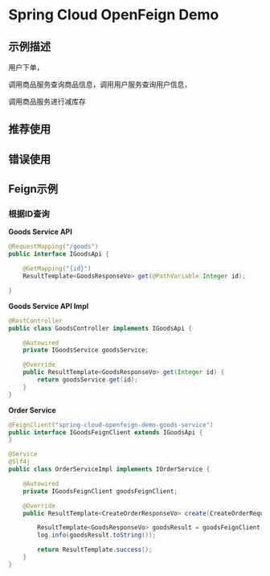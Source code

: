 # Spring Cloud OpenFeign Demo

## 示例描述

用户下单，

调用商品服务查询商品信息，调用用户服务查询用户信息，

调用商品服务进行减库存

## 推荐使用

## 错误使用

## Feign示例

### 根据ID查询

**Goods Service API**

```java
@RequestMapping("/goods")
public interface IGoodsApi {

    @GetMapping("{id}")
    ResultTemplate<GoodsResponseVo> get(@PathVariable Integer id);

}
```

**Goods Service API Impl**

```java
@RestController
public class GoodsController implements IGoodsApi {

    @Autowired
    private IGoodsService goodsService;

    @Override
    public ResultTemplate<GoodsResponseVo> get(Integer id) {
        return goodsService.get(id);
    }
}
```

**Order Service**

```java
@FeignClient("spring-cloud-openfeign-demo-goods-service")
public interface IGoodsFeignClient extends IGoodsApi {
}
```

```java
@Service
@Slf4j
public class OrderServiceImpl implements IOrderService {

    @Autowired
    private IGoodsFeignClient goodsFeignClient;

    @Override
    public ResultTemplate<CreateOrderResponseVo> create(CreateOrderRequestVo requestVo) {

        ResultTemplate<GoodsResponseVo> goodsResult = goodsFeignClient.get(requestVo.getGoodsId());
        log.info(goodsResult.toString());

        return ResultTemplate.success();
    }
}
```